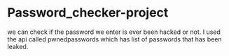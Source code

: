 # Password_checker-project
we can check if the password we enter is ever been hacked or not.
I used the api called pwnedpasswords which has list of passwords that has been leaked.
